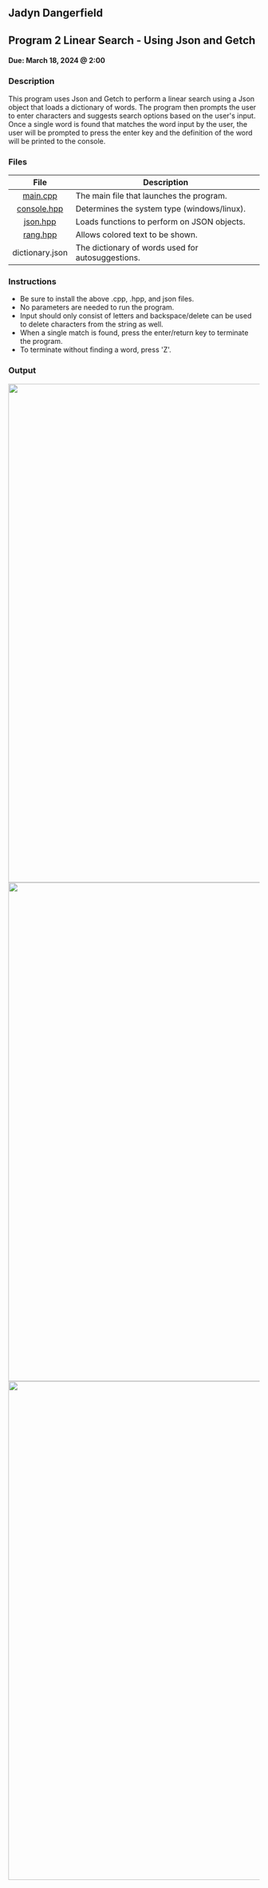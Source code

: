 ## Jadyn Dangerfield
## Program 2 Linear Search - Using Json and Getch  

#### Due: March 18, 2024 @ 2:00

### Description
This program uses Json and Getch to perform a linear search using a Json object that loads a dictionary of words. The program then prompts the user to enter characters and suggests search options based on the user's input. Once a single word is found that matches the word input by the user, the user will be prompted to press the enter key and the definition of the word will be printed to the console.

### Files

|   File  | Description                          |
| :---: | -------------------------------------- |
|  [main.cpp](./Assignments/P02/main.cpp)  | The main file that launches the program. |
|  [console.hpp](./Assignments/P02/console.hpp)  | Determines the system type (windows/linux). |
|  [json.hpp](./Assignments/P02/json.hpp)  | Loads functions to perform on JSON objects. |
|  [rang.hpp](./Assignments/P02/rang.hpp)  | Allows colored text to be shown. |
|  dictionary.json  | The dictionary of words used for autosuggestions. |

### Instructions
- Be sure to install the above .cpp, .hpp, and json files.
- No parameters are needed to run the program. 
- Input should only consist of letters and backspace/delete can be used to delete characters from the string as well.
- When a single match is found, press the enter/return key to terminate the program.
- To terminate without finding a word, press 'Z'.

### Output
<img src= 'https://github.com/jay-d515/3013-Algorithms/assets/156955919/5c82ea16-10fa-4c86-b196-6e20cf3dc6e3' width='1000'>
<img src= 'https://github.com/jay-d515/3013-Algorithms/assets/156955919/3f1d5b67-b8dc-43c6-b792-60b17064c5b3' width='1000'>
<img src= 'https://github.com/jay-d515/3013-Algorithms/assets/156955919/abf9dcb3-38ce-4a3e-8138-7d173007e87d' width='1000'>
